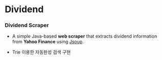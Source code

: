 # Dividend


### Dividend Scraper


- A simple Java-based **web scraper** that extracts dividend information from **Yahoo Finance** using [Jsoup](https://jsoup.org/).

- Trie 이용한 자동완성 검색 구현

